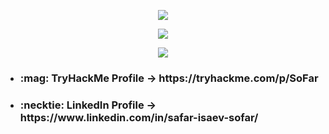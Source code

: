 <p align="center">
  <img src="https://leetcard.jacoblin.cool/So_far_away?theme=dark&font=Kadwa">
</p>
<p align="center">
  <img src="https://github-readme-streak-stats.herokuapp.com/?user=SafarSofar&theme=tokyonight&hide_border=true">  
</p>
<p align="center">
  <img src="https://github-readme-stats.vercel.app/api/top-langs/?username=SafarSofar&theme=tokyonight&show_icons=true&hide_border=true&layout=compact">  
</p>

- <h3> :mag: TryHackMe Profile -> https://tryhackme.com/p/SoFar </h3>
- <h3> :necktie: LinkedIn Profile -> https://www.linkedin.com/in/safar-isaev-sofar/ </h3>
